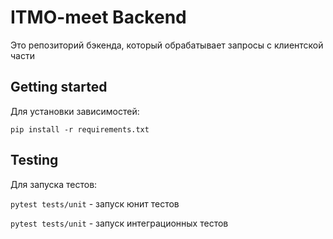 # ITMO-meet Backend
Это репозиторий бэкенда, который обрабатывает запросы с клиентской части

## Getting started
Для установки зависимостей:

`pip install -r requirements.txt`

## Testing
Для запуска тестов:

`pytest tests/unit` - запуск юнит тестов

`pytest tests/unit` - запуск интеграционных тестов